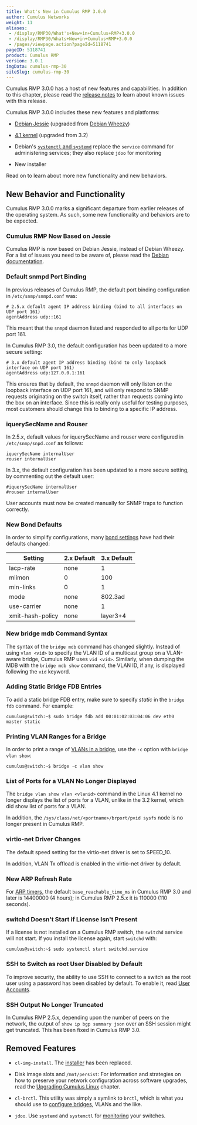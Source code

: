 ```yaml
---
title: What's New in Cumulus RMP 3.0.0
author: Cumulus Networks
weight: 11
aliases:
 - /display/RMP30/What's+New+in+Cumulus+RMP+3.0.0
 - /display/RMP30/Whats+New+in+Cumulus+RMP+3.0.0
 - /pages/viewpage.action?pageId=5118741
pageID: 5118741
product: Cumulus RMP
version: 3.0.1
imgData: cumulus-rmp-30
siteSlug: cumulus-rmp-30
---
```

Cumulus RMP 3.0.0 has a host of new features and capabilities. In
addition to this chapter, please read the [release
notes](https://support.cumulusnetworks.com/hc/en-us/articles/217040088)
to learn about known issues with this release.

Cumulus RMP 3.0.0 includes these new features and platforms:

  - [Debian Jessie](https://www.debian.org/releases/jessie/) (upgraded
    from [Debian Wheezy](https://www.debian.org/releases/wheezy/))

  - [4.1 kernel](http://kernelnewbies.org/Linux_4.1) (upgraded from 3.2)

  - Debian's [`systemctl` and
    `systemd`](https://wiki.archlinux.org/index.php/systemd) replace the
    `service` command for administering services; they also replace
    `jdoo` for monitoring

  - New installer

Read on to learn about more new functionality and new behaviors.

## New Behavior and Functionality</span>

Cumulus RMP 3.0.0 marks a significant departure from earlier releases of
the operating system. As such, some new functionality and behaviors are
to be expected.

### Cumulus RMP Now Based on Jessie</span>

Cumulus RMP is now based on Debian Jessie, instead of Debian Wheezy. For
a list of issues you need to be aware of, please read the [Debian
documentation](https://www.debian.org/releases/stable/amd64/release-notes/ch-information.en.html).

### Default snmpd Port Binding</span>

In previous releases of Cumulus RMP, the default port binding
configuration in `/etc/snmp/snmpd.conf` was:

    # 2.5.x default agent IP address binding (bind to all interfaces on UDP port 161)
    agentAddress udp::161

This meant that the `snmpd` daemon listed and responded to all ports for
UDP port 161.

In Cumulus RMP 3.0, the default configuration has been updated to a more
secure setting:

    # 3.x default agent IP address binding (bind to only loopback interface on UDP port 161)
    agentAddress udp:127.0.0.1:161

This ensures that by default, the `snmpd` daemon will only listen on the
loopback interface on UDP port 161, and will only respond to SNMP
requests originating on the switch itself, rather than requests coming
into the box on an interface. Since this is really only useful for
testing purposes, most customers should change this to binding to a
specific IP address.

### iquerySecName and Rouser</span>

In 2.5.x, default values for iquerySecName and rouser were configured in
`/etc/snmp/snpd.conf` as follows:

    iquerySecName internalUser
    rouser internalUser

In 3.x, the default configuration has been updated to a more secure
setting, by commenting out the default user:

    #iquerySecName internalUser
    #rouser internalUser

User accounts must now be created manually for SNMP traps to function
correctly.

### New Bond Defaults</span>

In order to simplify configurations, many [bond
settings](/version/cumulus-rmp-30/Layer-1-and-Layer-2-Features/Bonding-Link-Aggregation)
have had their defaults changed:

| Setting          | 2.x Default | 3.x Default |
| ---------------- | ----------- | ----------- |
| lacp-rate        | none        | 1           |
| miimon           | 0           | 100         |
| min-links        | 0           | 1           |
| mode             | none        | 802.3ad     |
| use-carrier      | none        | 1           |
| xmit-hash-policy | none        | layer3+4    |

### New bridge mdb Command Syntax</span>

The syntax of the `bridge mdb` command has changed slightly. Instead of
using `vlan <vid>` to specify the VLAN ID of a multicast group on a
VLAN-aware bridge, Cumulus RMP uses `vid <vid>`. Similarly, when dumping
the MDB with the `bridge mdb show` command, the VLAN ID, if any, is
displayed following the `vid` keyword.

### Adding Static Bridge FDB Entries</span>

To add a static bridge FDB entry, make sure to specify *static* in the
`bridge fdb` command. For example:

    cumulus@switch:~$ sudo bridge fdb add 00:01:02:03:04:06 dev eth0 master static

### Printing VLAN Ranges for a Bridge</span>

In order to print a range of [VLANs in a bridge](#src-5118741), use the
`-c` option with `bridge vlan show`:

    cumulus@switch:~$ bridge -c vlan show

### List of Ports for a VLAN No Longer Displayed</span>

The `bridge vlan show vlan <vlanid>` command in the Linux 4.1 kernel no
longer displays the list of ports for a VLAN, unlike in the 3.2 kernel,
which did show list of ports for a VLAN.

In addition, the `/sys/class/net/<portname>/brport/pvid sysfs` node is
no longer present in Cumulus RMP.

### virtio-net Driver Changes</span>

The default speed setting for the virtio-net driver is set to SPEED\_10.

In addition, VLAN Tx offload is enabled in the virtio-net driver by
default.

### New ARP Refresh Rate</span>

For [ARP
timers](https://support.cumulusnetworks.com/hc/en-us/articles/202012933),
the default `base_reachable_time_ms` in Cumulus RMP 3.0 and later is
14400000 (4 hours); in Cumulus RMP 2.5.x it is 110000 (110 seconds).

### switchd Doesn't Start if License Isn't Present</span>

If a license is not installed on a Cumulus RMP switch, the `switchd`
service will not start. If you install the license again, start
`switchd` with:

    cumulus@switch:~$ sudo systemctl start switchd.service

### SSH to Switch as root User Disabled by Default</span>

To improve security, the ability to use SSH to connect to a switch as
the root user using a password has been disabled by default. To enable
it, read [User Accounts](/display/RMP30/User+Accounts).

### SSH Output No Longer Truncated</span>

In Cumulus RMP 2.5.x, depending upon the number of peers on the network,
the output of `show ip bgp summary json` over an SSH session might get
truncated. This has been fixed in Cumulus RMP 3.0.

## Removed Features</span>

  - `cl-img-install`. The
    [installer](/display/RMP30/Installing+a+New+Cumulus+Linux+Image) has
    been replaced.

  - Disk image slots and `/mnt/persist`: For information and strategies
    on how to preserve your network configuration across software
    upgrades, read the [Upgrading Cumulus
    Linux](/display/RMP30/Upgrading+Cumulus+Linux) chapter.

  - `cl-brctl`. This utility was simply a symlink to `brctl`, which is
    what you should use to [configure
    bridges](/display/RMP30/Ethernet+Bridging+-+VLANs), VLANs and the
    like.

  - `jdoo`. Use `systemd` and `systemctl` for
    [monitoring](/display/RMP30/Monitoring+and+Troubleshooting) your
    switches.

<article id="html-search-results" class="ht-content" style="display: none;">

</article>

<footer id="ht-footer">

</footer>
